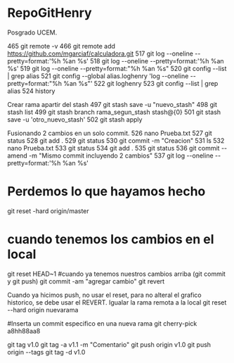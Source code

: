 # RepoGitHenry
Posgrado UCEM.

  465  git remote -v
  466  git remote add https://github.com/mgarciaf/calculadora.git
  517  git log --oneline --pretty=format:'%h %an %s'
  518  git log --oneline --pretty=format:'%h   %an   %s'
  519  git log --oneline --pretty=format:"%h   %an   %s"
  520  git config --list | grep alias
  521  git config --global alias.loghenry 'log --oneline --pretty=format:"%h  %an  %s"'
  522  git loghenry
  523  git config --list | grep alias
  524  history
  
  Crear rama apartir del stash
  497  git stash save -u "nuevo_stash"
  498  git stash list
  499  git stash branch rama_segun_stash stash@{0}
  501  git stash save -u 'otro_nuevo_stash'
  502  git stash apply

Fusionando 2 cambios en un solo commit.
  526  nano Prueba.txt
  527  git status
  528  git add .
  529  git status
  530  git commit -m "Creacion"
  531  ls
  532  nano Prueba.txt
  533  git status
  534  git add .
  535  git status
  536  git commit --amend -m "Mismo commit incluyendo 2 cambios"
  537  git log --oneline --pretty=format:'%h   %an   %s'

# Perdemos lo que hayamos hecho
git reset -hard origin/master

# cuando tenemos los cambios en el local
git reset HEAD~1
#cuando ya tenemos nuestros cambios arriba (git commit y git push)
git commit -am "agregar cambio"
git revert 

Cuando ya hicimos push, no usar el reset, para no alteral el grafico historico, se debe usar el REVERT.
Igualar la rama remota a la local
git reset --hard origin nuevarama

#Inserta un commit especifico en una nueva rama
git cherry-pick a8hh88aa8

git tag v1.0
git tag -a v1.1 -m "Comentario"
git push origin v1.0
git push origin --tags
git tag -d v1.0
